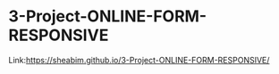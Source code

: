 # 3-Project-ONLINE-FORM-RESPONSIVE

Link:https://sheabim.github.io/3-Project-ONLINE-FORM-RESPONSIVE/
